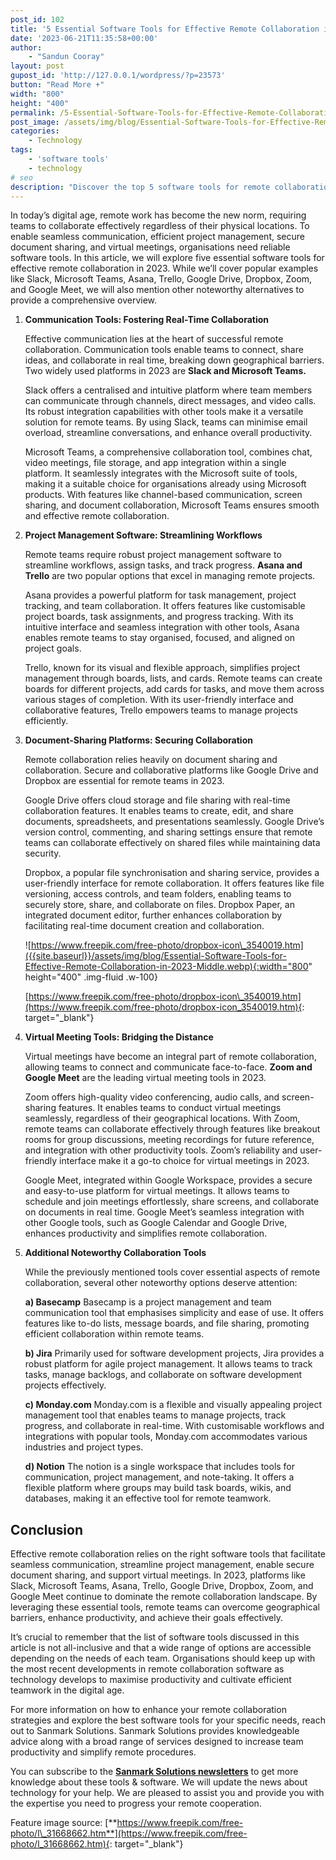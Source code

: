 ```yaml
---
post_id: 102
title: '5 Essential Software Tools for Effective Remote Collaboration in 2023'
date: '2023-06-21T11:35:58+00:00'
author: 
    - "Sandun Cooray"
layout: post
gupost_id: 'http://127.0.0.1/wordpress/?p=23573'
button: "Read More +"
width: "800"
height: "400"
permalink: /5-Essential-Software-Tools-for-Effective-Remote-Collaboration-in-2023/
post_image: /assets/img/blog/Essential-Software-Tools-for-Effective-Remote-Collaboration-in-2023-Blog-2.webp
categories:
    - Technology
tags:
    - 'software tools'
    - technology
# seo
description: "Discover the top 5 software tools for remote collaboration in 2023. We can enable effective teamwork from anywhere. Read find out more!"
---
```



In today’s digital age, remote work has become the new norm, requiring teams to collaborate effectively regardless of their physical locations. To enable seamless communication, efficient project management, secure document sharing, and virtual meetings, organisations need reliable software tools. In this article, we will explore five essential software tools for effective remote collaboration in 2023. While we’ll cover popular examples like Slack, Microsoft Teams, Asana, Trello, Google Drive, Dropbox, Zoom, and Google Meet, we will also mention other noteworthy alternatives to provide a comprehensive overview.

1. **Communication Tools: Fostering Real-Time Collaboration**

    Effective communication lies at the heart of successful remote collaboration. Communication tools enable teams to connect, share ideas, and collaborate in real time, breaking down geographical barriers. Two widely used platforms in 2023 are **Slack and Microsoft Teams.**

    Slack offers a centralised and intuitive platform where team members can communicate through channels, direct messages, and video calls. Its robust integration capabilities with other tools make it a versatile solution for remote teams. By using Slack, teams can minimise email overload, streamline conversations, and enhance overall productivity.

    Microsoft Teams, a comprehensive collaboration tool, combines chat, video meetings, file storage, and app integration within a single platform. It seamlessly integrates with the Microsoft suite of tools, making it a suitable choice for organisations already using Microsoft products. With features like channel-based communication, screen sharing, and document collaboration, Microsoft Teams ensures smooth and effective remote collaboration.

2. **Project Management Software: Streamlining Workflows**

    Remote teams require robust project management software to streamline workflows, assign tasks, and track progress. **Asana and Trello** are two popular options that excel in managing remote projects.

    Asana provides a powerful platform for task management, project tracking, and team collaboration. It offers features like customisable project boards, task assignments, and progress tracking. With its intuitive interface and seamless integration with other tools, Asana enables remote teams to stay organised, focused, and aligned on project goals.

    Trello, known for its visual and flexible approach, simplifies project management through boards, lists, and cards. Remote teams can create boards for different projects, add cards for tasks, and move them across various stages of completion. With its user-friendly interface and collaborative features, Trello empowers teams to manage projects efficiently.

3. **Document-Sharing Platforms: Securing Collaboration**

    Remote collaboration relies heavily on document sharing and collaboration. Secure and collaborative platforms like Google Drive and Dropbox are essential for remote teams in 2023.

    Google Drive offers cloud storage and file sharing with real-time collaboration features. It enables teams to create, edit, and share documents, spreadsheets, and presentations seamlessly. Google Drive’s version control, commenting, and sharing settings ensure that remote teams can collaborate effectively on shared files while maintaining data security.

    Dropbox, a popular file synchronisation and sharing service, provides a user-friendly interface for remote collaboration. It offers features like file versioning, access controls, and team folders, enabling teams to securely store, share, and collaborate on files. Dropbox Paper, an integrated document editor, further enhances collaboration by facilitating real-time document creation and collaboration.

    ![https://www.freepik.com/free-photo/dropbox-icon\_3540019.htm]({{site.baseurl}}/assets/img/blog/Essential-Software-Tools-for-Effective-Remote-Collaboration-in-2023-Middle.webp){:width="800" height="400" .img-fluid .w-100}

    [https://www.freepik.com/free-photo/dropbox-icon\_3540019.htm](https://www.freepik.com/free-photo/dropbox-icon_3540019.htm){: target="_blank"}

4. **Virtual Meeting Tools: Bridging the Distance**

    Virtual meetings have become an integral part of remote collaboration, allowing teams to connect and communicate face-to-face. **Zoom and Google Meet** are the leading virtual meeting tools in 2023.

    Zoom offers high-quality video conferencing, audio calls, and screen-sharing features. It enables teams to conduct virtual meetings seamlessly, regardless of their geographical locations. With Zoom, remote teams can collaborate effectively through features like breakout rooms for group discussions, meeting recordings for future reference, and integration with other productivity tools. Zoom’s reliability and user-friendly interface make it a go-to choice for virtual meetings in 2023.

    Google Meet, integrated within Google Workspace, provides a secure and easy-to-use platform for virtual meetings. It allows teams to schedule and join meetings effortlessly, share screens, and collaborate on documents in real time. Google Meet’s seamless integration with other Google tools, such as Google Calendar and Google Drive, enhances productivity and simplifies remote collaboration.

5. **Additional Noteworthy Collaboration Tools**

    While the previously mentioned tools cover essential aspects of remote collaboration, several other noteworthy options deserve attention:

    **a) Basecamp** Basecamp is a project management and team communication tool that emphasises simplicity and ease of use. It offers features like to-do lists, message boards, and file sharing, promoting efficient collaboration within remote teams.

    **b) Jira** Primarily used for software development projects, Jira provides a robust platform for agile project management. It allows teams to track tasks, manage backlogs, and collaborate on software development projects effectively.

    **c) Monday.com** Monday.com is a flexible and visually appealing project management tool that enables teams to manage projects, track progress, and collaborate in real-time. With customisable workflows and integrations with popular tools, Monday.com accommodates various industries and project types.

    **d) Notion** The notion is a single workspace that includes tools for communication, project management, and note-taking. It offers a flexible platform where groups may build task boards, wikis, and databases, making it an effective tool for remote teamwork.

## Conclusion

Effective remote collaboration relies on the right software tools that facilitate seamless communication, streamline project management, enable secure document sharing, and support virtual meetings. In 2023, platforms like Slack, Microsoft Teams, Asana, Trello, Google Drive, Dropbox, Zoom, and Google Meet continue to dominate the remote collaboration landscape. By leveraging these essential tools, remote teams can overcome geographical barriers, enhance productivity, and achieve their goals effectively.

It’s crucial to remember that the list of software tools discussed in this article is not all-inclusive and that a wide range of options are accessible depending on the needs of each team. Organisations should keep up with the most recent developments in remote collaboration software as technology develops to maximise productivity and cultivate efficient teamwork in the digital age.

For more information on how to enhance your remote collaboration strategies and explore the best software tools for your specific needs, reach out to Sanmark Solutions. Sanmark Solutions provides knowledgeable advice along with a broad range of services designed to increase team productivity and simplify remote procedures.

You can subscribe to the [**Sanmark Solutions newsletters**]({{site.baseurl}}/blog/) to get more knowledge about these tools &amp; software. We will update the news about technology for your help. We are pleased to assist you and provide you with the expertise you need to progress your remote cooperation.

Feature image source: [**https://www.freepik.com/free-photo/l\_31668662.htm**](https://www.freepik.com/free-photo/l_31668662.htm){: target="_blank"}
